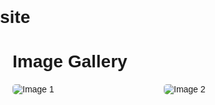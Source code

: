 # site


<html lang="en">
<head>
    <meta charset="UTF-8">
    <meta name="viewport" content="width=device-width, initial-scale=1.0">
    <title>Image Gallery</title>
    <style>
        body {
            font-family: Arial, sans-serif;
            margin: 0;
            padding: 0;
        }
        .container {
            max-width: 1200px;
            margin: 20px auto;
            padding: 0 20px;
        }
        .image-wrapper {
            display: flex;
            flex-wrap: wrap;
            justify-content: space-between;
            margin-top: 20px;
        }
        .image-box {
            width: calc(50% - 10px);
            margin-bottom: 20px;
        }
        .image-box img {
            max-width: 100%;
            height: auto;
            display: block;
            border-radius: 5px;
        }
    </style>
</head>
<body>
    <div class="container">
        <h1>Image Gallery</h1>
        <div class="image-wrapper">
            <div class="image-box">
                <img src="image1.jpg" alt="Image 1">
            </div>
            <div class="image-box">
                <img src="image2.jpg" alt="Image 2">
            </div>
            <!-- Add more image-box divs for additional images -->
        </div>
    </div>
</body>
</html>
